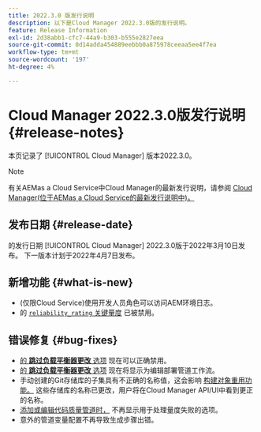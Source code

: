 ```yaml
---
title: 2022.3.0 版发行说明
description: 以下是Cloud Manager 2022.3.0版的发行说明。
feature: Release Information
exl-id: 2d38abb1-cfc7-44a9-b303-b555e2827eea
source-git-commit: 0d14adda454889eebbb0a875978ceeaa5ee4f7ea
workflow-type: tm+mt
source-wordcount: '197'
ht-degree: 4%

---
```



# Cloud Manager 2022.3.0版发行说明 {#release-notes}

本页记录了 [!UICONTROL Cloud Manager] 版本2022.3.0。

>[!NOTE]
>
>有关AEMas a Cloud Service中Cloud Manager的最新发行说明，请参阅 [Cloud Manager(位于AEMas a Cloud Service的最新发行说明中)。](https://experienceleague.adobe.com/docs/experience-manager-cloud-service/content/implementing/using-cloud-manager/release-notes-cloud-manager/release-notes-cm-current.html)

## 发布日期 {#release-date}

的发行日期 [!UICONTROL Cloud Manager] 2022.3.0版于2022年3月10日发布。 下一版本计划于2022年4月7日发布。

## 新增功能 {#what-is-new}

* (仅限Cloud Service)使用开发人员角色可以访问AEM环境日志。
* 的 [`reliability_rating` 关键量度](understand-your-test-results.md) 已被禁用。


## 错误修复 {#bug-fixes}

* [的 **跳过负载平衡器更改** 选项](configuring-production-pipelines.md#adding-production-pipeline) 现在可以正确禁用。
* [的 **跳过负载平衡器更改** 选项](configuring-production-pipelines.md#adding-production-pipeline) 现在将显示为编辑部署管道工作流。
* 手动创建的Git存储库的子集具有不正确的名称值，这会影响 [构建对象重用功能。](setting-up-project.md#build-artifact-reuse) 这些存储库的名称已更改，用户将在Cloud Manager API/UI中看到更正的名称。
* [添加或编辑代码质量管道时，](configuring-non-production-pipelines.md) 不再显示用于处理量度失败的选项。
* 意外的管道变量配置不再导致生成步骤出错。
